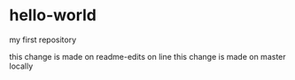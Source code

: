 # hello-world
my first repository

this change is made on readme-edits on line
this change is made on master locally
